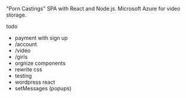 "Porn Castings" SPA with React and Node.js.
Microsoft Azure for video storage.

todo

- payment with sign up
- /account
- /video
- /girls
- orgnize components
- rewrite css
- testing
- wordpress react
- setMessages (popups)
